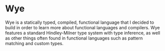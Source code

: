 # Wye

Wye is a statically typed, compiled, functional language that I decided to build in order to learn more about functional languages and compilers. Wye features a standard Hindley-Milner type system with type inference, as well as other things often found in functional languages such as pattern matching and custom types.
